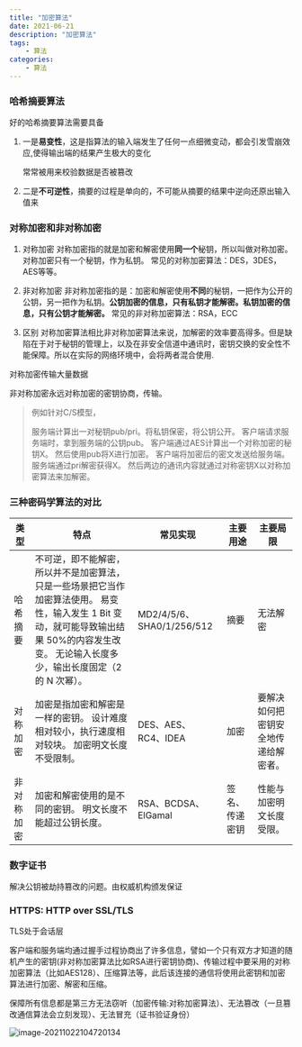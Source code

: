 ```yaml
---
title: "加密算法"
date: 2021-06-21
description: "加密算法"
tags:
    - 算法
categories:
    - 算法
---
```


### 哈希摘要算法

好的哈希摘要算法需要具备

1.  一是**易变性**，这是指算法的输入端发生了任何一点细微变动，都会引发雪崩效应,使得输出端的结果产生极大的变化

    常常被用来校验数据是否被篡改

2. 二是**不可逆性**，摘要的过程是单向的，不可能从摘要的结果中逆向还原出输入值来



### 对称加密和非对称加密

1. 对称加密
对称加密指的就是加密和解密使用**同一个**秘钥，所以叫做对称加密。对称加密只有一个秘钥，作为私钥。
常见的对称加密算法：DES，3DES，AES等等。

2. 非对称加密
非对称加密指的是：加密和解密使用**不同**的秘钥，一把作为公开的公钥，另一把作为私钥。**公钥加密的信息，只有私钥才能解密。私钥加密的信息，只有公钥才能解密。**
常见的非对称加密算法：RSA，ECC 

3. 区别
    对称加密算法相比非对称加密算法来说，加解密的效率要高得多。但是缺陷在于对于秘钥的管理上，以及在非安全信道中通讯时，密钥交换的安全性不能保障。所以在实际的网络环境中，会将两者混合使用.

  

  对称加密传输大量数据

  非对称加密永远对称加密的密钥协商，传输。

  > 例如针对C/S模型，
  >
  > 服务端计算出一对秘钥pub/pri。将私钥保密，将公钥公开。
  > 客户端请求服务端时，拿到服务端的公钥pub。
  > 客户端通过AES计算出一个对称加密的秘钥X。 然后使用pub将X进行加密。
  > 客户端将加密后的密文发送给服务端。服务端通过pri解密获得X。
  > 然后两边的通讯内容就通过对称密钥X以对称加密算法来加解密。 



### 三种密码学算法的对比

| 类型       | 特点                                                         | 常见实现                  | 主要用途       | 主要局限                             |
| ---------- | ------------------------------------------------------------ | ------------------------- | -------------- | ------------------------------------ |
| 哈希摘要   | 不可逆，即不能解密，所以并不是加密算法，只是一些场景把它当作加密算法使用。 易变性，输入发生 1 Bit 变动，就可能导致输出结果 50%的内容发生改变。 无论输入长度多少，输出长度固定（2 的 N 次幂）。 | MD2/4/5/6、SHA0/1/256/512 | 摘要           | 无法解密                             |
| 对称加密   | 加密是指加密和解密是一样的密钥。 设计难度相对较小，执行速度相对较块。 加密明文长度不受限制。 | DES、AES、RC4、IDEA       | 加密           | 要解决如何把密钥安全地传递给解密者。 |
| 非对称加密 | 加密和解密使用的是不同的密钥。 明文长度不能超过公钥长度。    | RSA、BCDSA、ElGamal       | 签名、传递密钥 | 性能与加密明文长度受限。             |



### 数字证书

解决公钥被劫持篡改的问题。由权威机构颁发保证



### HTTPS:  HTTP over SSL/TLS

TLS处于会话层

客户端和服务端均通过握手过程协商出了许多信息，譬如一个只有双方才知道的随机产生的密钥(非对称加密算法比如RSA进行密钥协商)、传输过程中要采用的对称加密算法（比如AES128）、压缩算法等，此后该连接的通信将使用此密钥和加密算法进行加密、解密和压缩。

保障所有信息都是第三方无法窃听（加密传输:对称加密算法）、无法篡改（一旦篡改通信算法会立刻发现）、无法冒充（证书验证身份）



![image-20211022104720134](https://fengzhenbing.github.io/img/picgo/image-20211022104720134.png)
